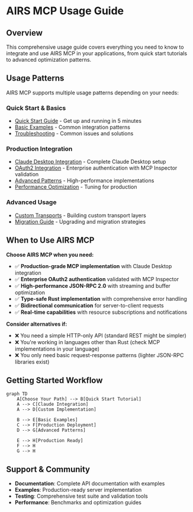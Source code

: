# AIRS MCP Usage Guide

## Overview

This comprehensive usage guide covers everything you need to know to integrate and use AIRS MCP in your applications, from quick start tutorials to advanced optimization patterns.

## Usage Patterns

AIRS MCP supports multiple usage patterns depending on your needs:

### **Quick Start & Basics**
- [Quick Start Guide](./usages/quick_start.md) - Get up and running in 5 minutes
- [Basic Examples](./usages/basic_examples.md) - Common integration patterns
- [Troubleshooting](./usages/troubleshooting.md) - Common issues and solutions

### **Production Integration** 
- [Claude Desktop Integration](./usages/claude_integration.md) - Complete Claude Desktop setup
- [OAuth2 Integration](./usages/oauth2_integration.md) - Enterprise authentication with MCP Inspector validation
- [Advanced Patterns](./usages/advanced_patterns.md) - High-performance implementations
- [Performance Optimization](./usages/performance_optimization.md) - Tuning for production

### **Advanced Usage**
- [Custom Transports](./usages/custom_transports.md) - Building custom transport layers
- [Migration Guide](./usages/migration_guide.md) - Upgrading and migration strategies

## When to Use AIRS MCP

**Choose AIRS MCP when you need:**
- ✅ **Production-grade MCP implementation** with Claude Desktop integration
- ✅ **Enterprise OAuth2 authentication** validated with MCP Inspector
- ✅ **High-performance JSON-RPC 2.0** with streaming and buffer optimization  
- ✅ **Type-safe Rust implementation** with comprehensive error handling
- ✅ **Bidirectional communication** for server-to-client requests
- ✅ **Real-time capabilities** with resource subscriptions and notifications

**Consider alternatives if:**
- ❌ You need a simple HTTP-only API (standard REST might be simpler)
- ❌ You're working in languages other than Rust (check MCP implementations in your language)
- ❌ You only need basic request-response patterns (lighter JSON-RPC libraries exist)

## Getting Started Workflow

```mermaid
graph TD
    A[Choose Your Path] --> B[Quick Start Tutorial]
    A --> C[Claude Integration]
    A --> D[Custom Implementation]
    
    B --> E[Basic Examples]
    C --> F[Production Deployment]
    D --> G[Advanced Patterns]
    
    E --> H[Production Ready]
    F --> H
    G --> H
```

## Support & Community

- **Documentation**: Complete API documentation with examples
- **Examples**: Production-ready server implementation
- **Testing**: Comprehensive test suite and validation tools
- **Performance**: Benchmarks and optimization guides
